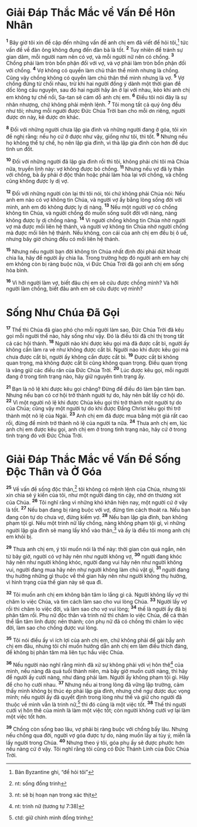 

# Giải Đáp Thắc Mắc về Vấn Đề Hôn Nhân
<sup><b>1</b></sup> Bây giờ tôi xin đề cập đến những vấn đề anh chị em đã viết để hỏi tôi,[^1] tức vấn đề về đàn ông không đụng đến đàn bà là tốt. <sup><b>2</b></sup> Tuy nhiên để tránh sự gian dâm, mỗi người nam nên có vợ, và mỗi người nữ nên có chồng. <sup><b>3</b></sup> Chồng phải làm tròn bổn phận đối với vợ, và vợ phải làm tròn bổn phận đối với chồng. <sup><b>4</b></sup> Vợ không có quyền làm chủ thân thể mình nhưng là chồng. Cũng vậy chồng không có quyền làm chủ thân thể mình nhưng là vợ. <sup><b>5</b></sup> Vợ chồng đừng từ chối nhau, trừ khi hai người đồng ý dành một thời gian để dốc lòng cầu nguyện, sau đó hai người hãy ăn ở lại với nhau, kẻo khi anh chị em không tự chế nổi, Sa-tan sẽ cám dỗ anh chị em. <sup><b>6</b></sup> Điều tôi nói đây là sự nhân nhượng, chứ không phải mệnh lệnh. <sup><b>7</b></sup> Tôi mong tất cả quý ông đều như tôi; nhưng mỗi người được Đức Chúa Trời ban cho mỗi ơn riêng, người được ơn này, kẻ được ơn khác.

<sup><b>8</b></sup> Đối với những người chưa lập gia đình và những người đang ở góa, tôi xin đề nghị rằng: nếu họ cứ ở được như vậy, giống như tôi, thì tốt. <sup><b>9</b></sup> Nhưng nếu họ không thể tự chế, họ nên lập gia đình, vì thà lập gia đình còn hơn để dục tình un đốt.

<sup><b>10</b></sup> Đối với những người đã lập gia đình rồi thì tôi, không phải chỉ tôi mà Chúa nữa, truyền lịnh này: vợ không được bỏ chồng. <sup><b>11</b></sup> Nhưng nếu vợ đã ly thân với chồng, bà ấy phải ở độc thân hoặc phải làm hòa lại với chồng, và chồng cũng không được ly dị vợ.

<sup><b>12</b></sup> Đối với những người còn lại thì tôi nói, tôi chứ không phải Chúa nói: Nếu anh em nào có vợ không tin Chúa, và người vợ ấy bằng lòng sống đời với mình, anh em đó không được ly dị nàng. <sup><b>13</b></sup> Nếu một người vợ có chồng không tin Chúa, và người chồng đó muốn sống suốt đời với nàng, nàng không được ly dị chồng nàng. <sup><b>14</b></sup> Vì người chồng không tin Chúa nhờ người vợ mà được mối liên hệ thánh, và người vợ không tin Chúa nhờ người chồng mà được mối liên hệ thánh. Nếu không, con cái của anh chị em đều bị ô uế, nhưng bây giờ chúng đều có mối liên hệ thánh.

<sup><b>15</b></sup> Nhưng nếu người bạn đời không tin Chúa nhất định đòi phải dứt khoát chia lìa, hãy để người ấy chia lìa. Trong trường hợp đó người anh em hay chị em không còn bị ràng buộc nữa, vì Đức Chúa Trời đã gọi anh chị em sống hòa bình.

<sup><b>16</b></sup> Vì hỡi người làm vợ, biết đâu chị em sẽ cứu được chồng mình? Và hỡi người làm chồng, biết đâu anh em sẽ cứu được vợ mình?

# Sống Như Chúa Đã Gọi
<sup><b>17</b></sup> Thế thì Chúa đã giao phó cho mỗi người làm sao, Đức Chúa Trời đã kêu gọi mỗi người thể nào, hãy sống như vậy. Đó là điều tôi đã chỉ thị trong tất cả các hội thánh. <sup><b>18</b></sup> Người nào khi được kêu gọi mà đã được cắt bì, người ấy không cần làm ra vẻ như không được cắt bì. Người nào khi được kêu gọi mà chưa được cắt bì, người ấy không cần được cắt bì. <sup><b>19</b></sup> Được cắt bì không quan trọng, mà không được cắt bì cũng không quan trọng. Điều quan trọng là vâng giữ các điều răn của Đức Chúa Trời. <sup><b>20</b></sup> Lúc được kêu gọi, mỗi người đang ở trong tình trạng nào, hãy giữ nguyên tình trạng ấy.

<sup><b>21</b></sup> Bạn là nô lệ khi được kêu gọi chăng? Đừng để điều đó làm bận tâm bạn. Nhưng nếu bạn có cơ hội trở thành người tự do, hãy nên bắt lấy cơ hội đó. <sup><b>22</b></sup> Vì một người nô lệ khi được Chúa kêu gọi thì trở thành một người tự do của Chúa; cũng vậy một người tự do khi được Đấng Christ kêu gọi thì trở thành một nô lệ của Ngài. <sup><b>23</b></sup> Anh chị em đã được mua bằng một giá rất cao rồi, đừng để mình trở thành nô lệ của người ta nữa. <sup><b>24</b></sup> Thưa anh chị em, lúc anh chị em được kêu gọi, anh chị em ở trong tình trạng nào, hãy cứ ở trong tình trạng đó với Đức Chúa Trời.

# Giải Đáp Thắc Mắc về Vấn Đề Sống Độc Thân và Ở Góa
<sup><b>25</b></sup> Về vấn đề sống độc thân,[^2] tôi không có mệnh lệnh của Chúa, nhưng tôi xin chia sẻ ý kiến của tôi, như một người đáng tin cậy, nhờ ơn thương xót của Chúa. <sup><b>26</b></sup> Tôi nghĩ rằng vì những khó khăn hiện nay, một người cứ ở vậy là tốt. <sup><b>27</b></sup> Nếu bạn đang bị ràng buộc với vợ, đừng tìm cách thoát ra. Nếu bạn đang còn tự do chưa vợ, đừng kiếm vợ. <sup><b>28</b></sup> Nếu bạn lập gia đình, bạn không phạm tội gì. Nếu một trinh nữ lấy chồng, nàng không phạm tội gì, vì những người lập gia đình sẽ mang lấy khổ vào thân,[^5] và ấy là điều tôi mong anh chị em khỏi bị.

<sup><b>29</b></sup> Thưa anh chị em, ý tôi muốn nói là thế này: thời gian còn quá ngắn, nên từ bây giờ, người có vợ hãy nên như người không vợ, <sup><b>30</b></sup> người đang khóc hãy nên như người không khóc, người đang vui hãy nên như người không vui, người đang mua hãy nên như người không làm chủ vật gì, <sup><b>31</b></sup> người đang thụ hưởng những gì thuộc về thế gian hãy nên như người không thụ hưởng, vì hình trạng của thế gian này sẽ qua đi.

<sup><b>32</b></sup> Tôi muốn anh chị em không bận tâm lo lắng gì cả. Người không lấy vợ thì chăm lo việc Chúa, và tìm cách làm sao cho vui lòng Chúa. <sup><b>33</b></sup> Người lấy vợ rồi thì chăm lo việc đời, và làm sao cho vợ vui lòng; <sup><b>34</b></sup> thế là người ấy đã bị phân tâm rồi. Phụ nữ độc thân và trinh nữ thì chăm lo việc Chúa, để cả thân thể lẫn tâm linh được nên thánh; còn phụ nữ đã có chồng thì chăm lo việc đời, làm sao cho chồng được vui lòng.

<sup><b>35</b></sup> Tôi nói điều ấy vì ích lợi của anh chị em, chứ không phải để gài bẫy anh chị em đâu, nhưng tôi chỉ muốn hướng dẫn anh chị em làm điều thích đáng, để không bị phân tâm mà liên tục hầu việc Chúa.

<sup><b>36</b></sup> Nếu người nào nghĩ rằng mình đã xử sự không phải với vị hôn thê[^3] của mình, nếu nàng đã quá tuổi thành niên, mà bây giờ muốn cưới nàng, thì hãy để người ấy cưới nàng, như đáng phải làm. Người ấy không phạm tội gì. Hãy để cho họ cưới nhau. <sup><b>37</b></sup> Nhưng nếu ai trong lòng đã vững lập trường, cảm thấy mình không bị thúc ép phải lập gia đình, nhưng chế ngự được dục vọng mình; nếu người ấy đã quyết định trong lòng như thế và giữ cho người đã thuộc về mình vẫn là trinh nữ,[^4] thì đó cũng là một việc tốt. <sup><b>38</b></sup> Thế thì người cưới vị hôn thê của mình là làm một việc tốt; còn người không cưới vợ lại làm một việc tốt hơn.

<sup><b>39</b></sup> Chồng còn sống bao lâu, vợ phải bị ràng buộc với chồng bấy lâu. Nhưng nếu chồng qua đời, người vợ góa được tự do, nàng muốn lấy ai tùy ý, miễn là lấy người trong Chúa. <sup><b>40</b></sup> Nhưng theo ý tôi, góa phụ ấy sẽ được phước hơn nếu nàng cứ ở vậy. Tôi nghĩ rằng tôi cũng có Đức Thánh Linh của Đức Chúa Trời.

[^1]: Bản Byzantine ghi, “để hỏi tôi”
[^2]: nt: sống đồng trinh
[^3]: nt: trinh nữ (tương tự 7:38)
[^4]: ctd: giữ chính mình đồng trinh
[^5]: nt: sẽ bị hoạn nạn trong xác thịt
